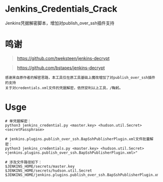 # Jenkins_Credentials_Crack
Jenkins凭据解密脚本，增加对publish_over_ssh插件支持

# 鸣谢
>https://github.com/tweksteen/jenkins-decrypt

>https://github.com/bstapes/jenkins-decrypt
```
感谢来自原作者的解密思路，本工具仅在原工具基础上魔改增加了对publish_over_ssh插件的支持
关于对credentials.xml文件的凭据解密，依然安利以上工具，/鞠躬。
```

# Usge
```
# 单凭据解密：
python3 jenkins_credential.py <master.key> <hudson.util.Secret> <secretPassphrase>

# jenkins.plugins.publish_over_ssh.BapSshPublisherPlugin.xml文件批量解密：
python3 jenkins_credentials.py <master.key> <hudson.util.Secret> <jenkins.plugins.publish_over_ssh.BapSshPublisherPlugin.xml>"

# 涉及文件路径如下：
$JENKINS_HOME/secrets/master.key
$JENKINS_HOME/secrets/hudson.util.Secret
$JENKINS_HOME/jenkins.plugins.publish_over_ssh.BapSshPublisherPlugin.xml
```
